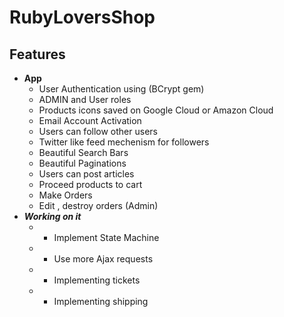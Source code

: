 # RubyLoversShop

## Features
- **App**
  - User Authentication using  (BCrypt gem)
  - ADMIN and User roles 
  - Products icons saved on Google Cloud or Amazon Cloud
  - Email Account Activation
  - Users can follow other users
  - Twitter like feed mechenism for followers
  - Beautiful Search Bars
  - Beautiful Paginations
  - Users can post articles
  - Proceed products to cart
  - Make Orders
  - Edit , destroy orders (Admin)
- _**Working on it**_
  - - Implement State Machine
  - - Use more Ajax requests
  - - Implementing tickets
  - - Implementing shipping
